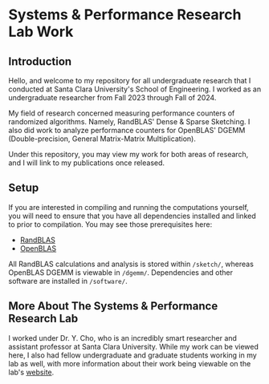 # Systems & Performance Research Lab Work
## Introduction
Hello, and welcome to my repository for all undergraduate research that I conducted at Santa Clara University's School of Engineering. I worked as an undergraduate researcher from Fall 2023 through Fall of 2024.

My field of research concerned measuring performance counters of randomized algorithms. Namely, RandBLAS' Dense & Sparse Sketching. I also did work to analyze performance counters for OpenBLAS' DGEMM (Double-precision, General Matrix-Matrix Multiplication).

Under this repository, you may view my work for both areas of research, and I will link to my publications once released.

## Setup
If you are interested in compiling and running the computations yourself, you will need to ensure that you have all dependencies installed and linked to prior to compilation. You may see those prerequisites here:
- [RandBLAS](https://github.com/BallisticLA/RandBLAS/blob/main/INSTALL.md)
- [OpenBLAS](https://github.com/OpenMathLib/OpenBLAS)

All RandBLAS calculations and analysis is stored within ```/sketch/```, whereas OpenBLAS DGEMM is viewable in ```/dgemm/```. Dependencies and other software are installed in ```/software/```.

## More About The Systems & Performance Research Lab
I worked under Dr. Y. Cho, who is an incredibly smart researcher and assistant professor at Santa Clara University. While my work can be viewed here, I also had fellow undergraduate and graduate students working in my lab as well, with more information about their work being viewable on the lab's [website](https://sites.google.com/view/scuspl/home).

